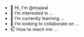 - 👋 Hi, I’m @mujwal
- 👀 I’m interested in ...
- 🌱 I’m currently learning ...
- 💞️ I’m looking to collaborate on ...
- 📫 How to reach me ...

<!---
mujwal/mujwal is a ✨ special ✨ repository because its `README.md` (this file) appears on your GitHub profile.
You can click the Preview link to take a look at your changes.
--->
